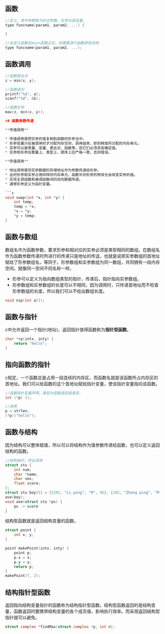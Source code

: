 ## 函数

```c
//定义，其中参数称为形式参数。形参也是变量。
type funcname(param1, param2, ...) {
	
}

//自定义函数在main函数之后，则需要进行函数原型说明
type funcname(param1, param2, ...);
```

## 函数调用

```c
//函数表达式
z = min(x, y);

//函数语句
printf("%d", a);
scanf("%d", &b);

//函数实参
max(z, min(x, y));

## 函数参数传递

**传值调用**

* 传值调用是把实参的值复制到函数的形参当中。
* 形参变量只在被调用时才分配内存空间，调用结束，即刻释放所分配的内存单元。
* 实参可以是常量、变量、表达式、函数等，但它们必须具有确定值。
* 实参和形参在数量上、类型上、顺序上应严格一致，否则错误。

**传值调用**

* 地址调用是将实参数据的存储地址作为参数传递给形参。
* 此时形参和实参占用同样的内存单元，函数中对形参的修改也会改变实参的值。
* 实现主调函数和被调函数间的双向数据传递。
* 通常形参定义为指针变量。

```c
void swap(int *x, int *y) {
	int temp;
	temp = *x;
	*x = *y;
	*y = temp;
}
```

## 函数与数组

数组名作为函数参数，要求形参和相对应的实参必须是类型相同的数组。在数组名作为函数参数传递时所进行的传递只是地址的传送，也就是说把实参数组的首地址赋给了形参数组名，等同于，形参数组和实参数组为同一数组，共同拥有一段内存空间。就像同一空间不同名称一样。

* 形参可以定义为指向数组类型的指针，传递后，指针指向实参数组。
* 形参数组和实参数组的长度可以不相同，因为调用时，只传递首地址而不检查形参数组的长度，所以我们可以不给出数组长度。

```c
void nzp(int a[]);
```

## 函数与指针

c中允许返回一个指针(地址)，返回指针值得函数称为**指针型函数**。

```c
char *rp(intx, inty) {
	return "hello";
}
```

## 指向函数的指针

c规定，一个函数总是占用一段连续的内存区，而函数名就是该函数所占内存区的首地址。我们可以给函数的这个首地址赋给指针变量，使该指针变量指向该函数。

```c
//函数指针变量声明，类型为函数返回值类型。
int (*p) ();

//调用
p = strlen;
(*p)("hello");
```

## 函数与结构

因为结构可以整体赋值，所以可以将结构作为值参数传递给函数，也可以定义返回结构的函数。

```c
//结构指针，传址调用
struct stu {
	int num;
	char *name;
	char sex;
	float score;
};
struct stu boy[5] = {{101, "Li ping", "M", 45}, {102, "Zhang ping", "M", 62.5}};
ave(boy);
void ave(struct stu *ps) {
	ps -> score
}
```

结构型函数就是返回结构变量的函数。

```c
struct point {
	int x, y;
}

point makePoint(intx, inty) {
	point p;
	p.x = x;
	p.y = y;
	return p;
}
makePoint(7, 2);
```

## 结构指针型函数

返回指向结构变量指针的函数称为结构指针型函数。结构型函数返回的是结构变量，函数返回时要携带结构变量的各个成员值，影响执行效率。而采用返回结构型指针就可以避免。

```c
struct complex *findMax(struct complex *p, int n);
```